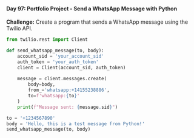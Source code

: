 #### Day 97: Portfolio Project - Send a WhatsApp Message with Python
**Challenge:** Create a program that sends a WhatsApp message using the Twilio API.

```python
from twilio.rest import Client

def send_whatsapp_message(to, body):
    account_sid = 'your_account_sid'
    auth_token = 'your_auth_token'
    client = Client(account_sid, auth_token)
    
    message = client.messages.create(
        body=body,
        from_='whatsapp:+14155238886',
        to=f'whatsapp:{to}'
    )
    print(f"Message sent: {message.sid}")

to = '+1234567890'
body = 'Hello, this is a test message from Python!'
send_whatsapp_message(to, body)
```


